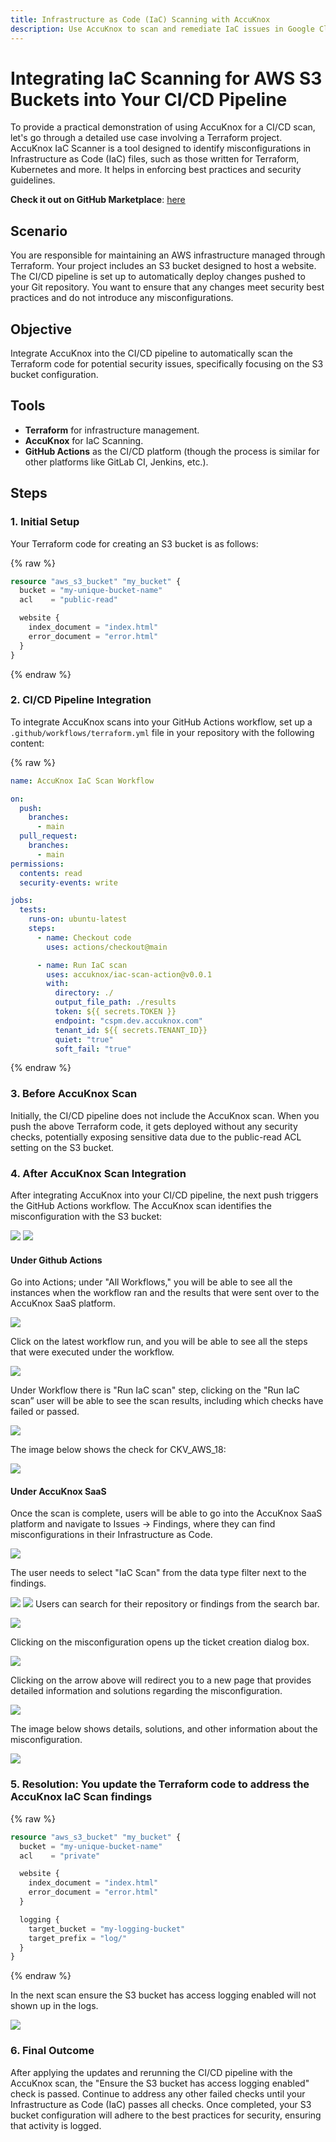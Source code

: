 ```yaml
---
title: Infrastructure as Code (IaC) Scanning with AccuKnox
description: Use AccuKnox to scan and remediate IaC issues in Google Cloud Build, ensuring secure infrastructure deployment by fixing misconfigurations.
---
```


# Integrating IaC Scanning for AWS S3 Buckets into Your CI/CD Pipeline

To provide a practical demonstration of using AccuKnox for a CI/CD scan, let's go through a detailed use case involving a Terraform project. AccuKnox IaC Scanner is a tool designed to identify misconfigurations in Infrastructure as Code (IaC) files, such as those written for Terraform, Kubernetes and more. It helps in enforcing best practices and security guidelines.

**Check it out on GitHub Marketplace**: [here](https://github.com/marketplace/actions/accuknox-iac)

## Scenario

You are responsible for maintaining an AWS infrastructure managed through Terraform. Your project includes an S3 bucket designed to host a website. The CI/CD pipeline is set up to automatically deploy changes pushed to your Git repository. You want to ensure that any changes meet security best practices and do not introduce any misconfigurations.

## Objective

Integrate AccuKnox into the CI/CD pipeline to automatically scan the Terraform code for potential security issues, specifically focusing on the S3 bucket configuration.

## Tools

- **Terraform** for infrastructure management.
- **AccuKnox** for IaC Scanning.
- **GitHub Actions** as the CI/CD platform (though the process is similar for other platforms like GitLab CI, Jenkins, etc.).

## Steps

### 1. Initial Setup

Your Terraform code for creating an S3 bucket is as follows:

{% raw %}

```terraform
resource "aws_s3_bucket" "my_bucket" {
  bucket = "my-unique-bucket-name"
  acl    = "public-read"

  website {
    index_document = "index.html"
    error_document = "error.html"
  }
}
```

{% endraw %}

### 2. CI/CD Pipeline Integration

To integrate AccuKnox scans into your GitHub Actions workflow, set up a `.github/workflows/terraform.yml` file in your repository with the following content:

{% raw %}

```yaml
name: AccuKnox IaC Scan Workflow

on:
  push:
    branches:
      - main
  pull_request:
    branches:
      - main
permissions:
  contents: read
  security-events: write

jobs:
  tests:
    runs-on: ubuntu-latest
    steps:
      - name: Checkout code
        uses: actions/checkout@main

      - name: Run IaC scan
        uses: accuknox/iac-scan-action@v0.0.1
        with:
          directory: ./
          output_file_path: ./results
          token: ${{ secrets.TOKEN }}
          endpoint: "cspm.dev.accuknox.com"
          tenant_id: ${{ secrets.TENANT_ID}}
          quiet: "true"
          soft_fail: "true"
```

{% endraw %}

### 3. Before AccuKnox Scan

Initially, the CI/CD pipeline does not include the AccuKnox scan. When you push the above Terraform code, it gets deployed without any security checks, potentially exposing sensitive data due to the public-read ACL setting on the S3 bucket.

### 4. After AccuKnox Scan Integration

After integrating AccuKnox into your CI/CD pipeline, the next push triggers the GitHub Actions workflow. The AccuKnox scan identifies the misconfiguration with the S3 bucket:

![](images/iac-scan-images/3.png)
![](images/iac-scan-images/11.png)

#### Under Github Actions

Go into Actions; under "All Workflows," you will be able to see all the instances when the workflow ran and the results that were sent over to the AccuKnox SaaS platform.

![](images/iac-scan-images/4.png)

Click on the latest workflow run, and you will be able to see all the steps that were executed under the workflow.

![](images/iac-scan-images/5.png)

Under Workflow there is "Run IaC scan" step, clicking on the "Run IaC scan” user will be able to see the scan results, including which checks have failed or passed.

![](images/iac-scan-images/6.png)

The image below shows the check for CKV_AWS_18:

![](images/iac-scan-images/3.png)

#### Under AccuKnox SaaS

Once the scan is complete, users will be able to go into the AccuKnox SaaS platform and navigate to Issues → Findings, where they can find misconfigurations in their Infrastructure as Code.

![](images/iac-scan-images/7.png)

The user needs to select "IaC Scan" from the data type filter next to the findings.

![](images/iac-scan-images/8.png)
![](images/iac-scan-images/9.png)
Users can search for their repository or findings from the search bar.

![](images/iac-scan-images/10.png)

Clicking on the misconfiguration opens up the ticket creation dialog box.

![](images/iac-scan-images/11.png)

Clicking on the arrow above will redirect you to a new page that provides detailed information and solutions regarding the misconfiguration.

![](images/iac-scan-images/12.png)

The image below shows details, solutions, and other information about the misconfiguration.

![](images/iac-scan-images/13.png)

### 5. Resolution: You update the Terraform code to address the AccuKnox IaC Scan findings

{% raw %}

```terraform
resource "aws_s3_bucket" "my_bucket" {
  bucket = "my-unique-bucket-name"
  acl    = "private"

  website {
    index_document = "index.html"
    error_document = "error.html"
  }

  logging {
    target_bucket = "my-logging-bucket"
    target_prefix = "log/"
  }
}
```

{% endraw %}

In the next scan ensure the S3 bucket has access logging enabled will not shown up in the logs.

![](images/iac-scan-images/15.png)

### 6. Final Outcome

After applying the updates and rerunning the CI/CD pipeline with the AccuKnox scan, the "Ensure the S3 bucket has access logging enabled" check is passed. Continue to address any other failed checks until your Infrastructure as Code (IaC) passes all checks. Once completed, your S3 bucket configuration will adhere to the best practices for security, ensuring that activity is logged.
